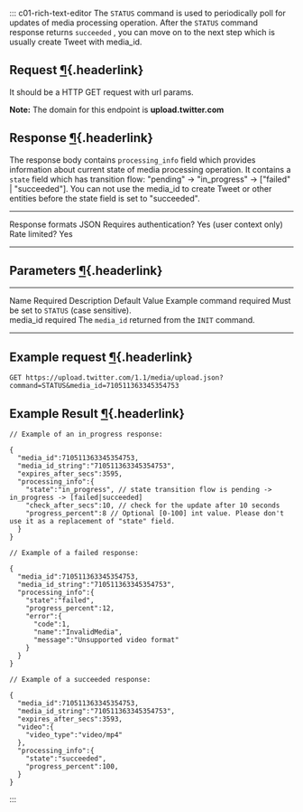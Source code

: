 <div>

::: c01-rich-text-editor
The ` STATUS ` command is used to periodically poll for updates of media
processing operation. After the ` STATUS ` command response returns
` succeeded ` , you can move on to the next step which is usually create
Tweet with media_id.

## Request [¶](#request){.headerlink}

It should be a HTTP GET request with url params.

**Note:** The domain for this endpoint is **upload.twitter.com**

## Response [¶](#response){.headerlink}

The response body contains ` processing_info ` field which provides
information about current state of media processing operation. It
contains a ` state ` field which has transition flow: "pending" -\>
"in_progress" -\> \["failed" \| "succeeded"\]. You can not use the
media_id to create Tweet or other entities before the state field is set
to "succeeded".

  -------------------------- -------------------------
  Response formats           JSON
  Requires authentication?   Yes (user context only)
  Rate limited?              Yes
  -------------------------- -------------------------

## Parameters [¶](#parameters){.headerlink}

  ---------- ---------- ------------------------------------------------------ --------------- ---------
  Name       Required   Description                                            Default Value   Example
  command    required   Must be set to ` STATUS ` (case sensitive).                            
  media_id   required   The ` media_id ` returned from the ` INIT ` command.                   
  ---------- ---------- ------------------------------------------------------ --------------- ---------

## Example request [¶](#example-request){.headerlink}

` GET https://upload.twitter.com/1.1/media/upload.json?command=STATUS&media_id=710511363345354753 `

## Example Result [¶](#example-result){.headerlink}

    // Example of an in_progress response:

    {
      "media_id":710511363345354753,
      "media_id_string":"710511363345354753",
      "expires_after_secs":3595,
      "processing_info":{
        "state":"in_progress", // state transition flow is pending -> in_progress -> [failed|succeeded]
        "check_after_secs":10, // check for the update after 10 seconds
        "progress_percent":8 // Optional [0-100] int value. Please don't use it as a replacement of "state" field.
      }
    }

    // Example of a failed response:

    {
      "media_id":710511363345354753,
      "media_id_string":"710511363345354753",
      "processing_info":{
        "state":"failed",
        "progress_percent":12,
        "error":{
          "code":1,
          "name":"InvalidMedia",
          "message":"Unsupported video format"
        }
      }
    }

    // Example of a succeeded response:

    {
      "media_id":710511363345354753,
      "media_id_string":"710511363345354753",
      "expires_after_secs":3593,
      "video":{
        "video_type":"video/mp4"
      },
      "processing_info":{
        "state":"succeeded",
        "progress_percent":100,
      }
    }
:::

</div>
